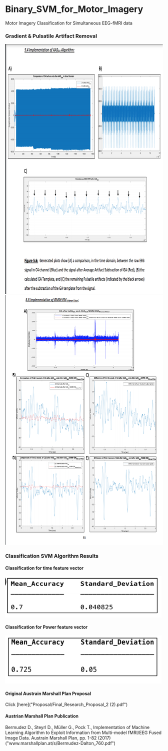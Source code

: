 # Binary_SVM_for_Motor_Imagery
Motor Imagery Classification for Simultaneous EEG-fMRI data

 <h3> Gradient & Pulsatile Artifact Removal </h3>
  <img src ="/Al/AAS_Algorithm.png" width="800" height="800" />
  <img src ="/Al/GMM_Algo.png" width="800" height="800" />



  <h3> Classification SVM Algorithm Results </h3>
  <h4> Classification for time feature vector </h4>
  <img src="/Al/time_feature.png" width="500"/> 
  <h4> Classification for Power feature vector </h4>
  <img src="/Al/power_feature.png" width="500"/>
  
  <h4> Original Austrain Marshall Plan Proposal </h4>
  Click [here]("Proposal/Final_Research_Proposal_2 (2).pdf")
  
 <h4> Austrian Marshall Plan Publication </h4>
 Bermudez D., Steyrl D., Müller G., Pock T., Implementation of Machine Learning Algorithm to Exploit Information from Multi-model fMRI/EEG Fused Image Data. Austrain Marshall Plan, pp. 1-82 (2017)("www.marshallplan.at/s/Bermudez-Dalton_760.pdf")
